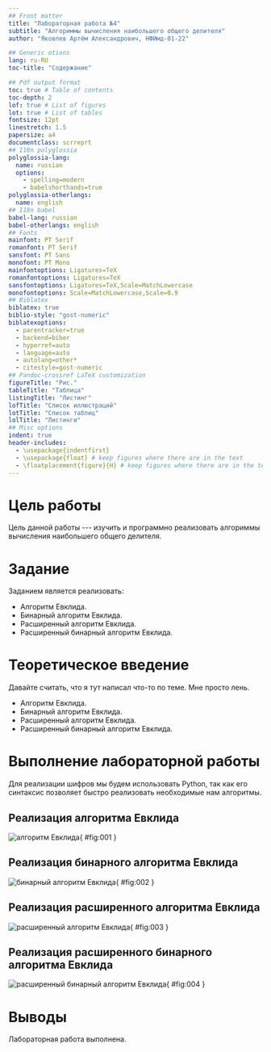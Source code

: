 ```yaml
---
## Front matter
title: "Лабораторная работа №4"
subtitle: "Алгориммы вычисления наибольшего общего делителя"
author: "Яковлев Артём Александрович, НФИмд-01-22"

## Generic otions
lang: ru-RU
toc-title: "Содержание"

## Pdf output format
toc: true # Table of contents
toc-depth: 2
lof: true # List of figures
lot: true # List of tables
fontsize: 12pt
linestretch: 1.5
papersize: a4
documentclass: scrreprt
## I18n polyglossia
polyglossia-lang:
  name: russian
  options:
	- spelling=modern
	- babelshorthands=true
polyglossia-otherlangs:
  name: english
## I18n babel
babel-lang: russian
babel-otherlangs: english
## Fonts
mainfont: PT Serif
romanfont: PT Serif
sansfont: PT Sans
monofont: PT Mono
mainfontoptions: Ligatures=TeX
romanfontoptions: Ligatures=TeX
sansfontoptions: Ligatures=TeX,Scale=MatchLowercase
monofontoptions: Scale=MatchLowercase,Scale=0.9
## Biblatex
biblatex: true
biblio-style: "gost-numeric"
biblatexoptions:
  - parentracker=true
  - backend=biber
  - hyperref=auto
  - language=auto
  - autolang=other*
  - citestyle=gost-numeric
## Pandoc-crossref LaTeX customization
figureTitle: "Рис."
tableTitle: "Таблица"
listingTitle: "Листинг"
lofTitle: "Список иллюстраций"
lotTitle: "Список таблиц"
lolTitle: "Листинги"
## Misc options
indent: true
header-includes:
  - \usepackage{indentfirst}
  - \usepackage{float} # keep figures where there are in the text
  - \floatplacement{figure}{H} # keep figures where there are in the text
---
```


# Цель работы

Цель данной работы --- изучить и программно реализовать алгориммы вычисления наибольшего общего делителя.

# Задание

Заданием является реализовать:

- Алгоритм Евклида.
- Бинарный алгоритм Евклида.
- Расширенный алгоритм Евклида.
- Расширенный бинарный алгоритм Евклида.

# Теоретическое введение

Давайте считать, что я тут написал что-то по теме. Мне просто лень.

- Алгоритм Евклида.
- Бинарный алгоритм Евклида.
- Расширенный алгоритм Евклида.
- Расширенный бинарный алгоритм Евклида.

# Выполнение лабораторной работы

Для реализации шифров мы будем использовать Python, так как его синтаксис позволяет быстро реализовать необходимые нам алгоритмы.

## Реализация алгоритма Евклида

![алгоритм Евклида](images/1.png){ #fig:001 }

## Реализация бинарного алгоритма Евклида

![бинарный алгоритм Евклида](images/2.png){ #fig:002 }

## Реализация расширенного алгоритма Евклида

![расширенный алгоритм Евклида](images/3.png){ #fig:003 }

## Реализация расширенного бинарного алгоритма Евклида

![расширенный бинарный алгоритм Евклида](images/4.png){ #fig:004 }

# Выводы

Лабораторная работа выполнена.


